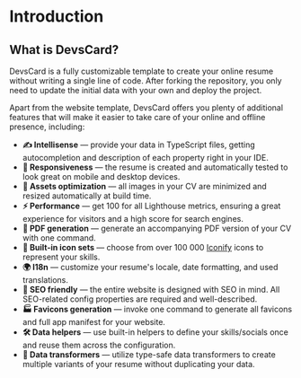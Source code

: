 # Introduction

## What is DevsCard?

DevsCard is a fully customizable template to create your online resume without writing a single line of code. After forking the repository, you only need to update the initial data with your own and deploy the project.

Apart from the website template, DevsCard offers you plenty of additional features that will make it easier to take care of your online and offline presence, including:

* **✍️ Intellisense** — provide your data in TypeScript files, getting autocompletion and description of each property right in your IDE.
* **📱 Responsiveness** — the resume is created and automatically tested to look great on mobile and desktop devices.
* **🌠 Assets optimization** — all images in your CV are minimized and resized automatically at build time.
* **⚡️ Performance** — get 100 for all Lighthouse metrics, ensuring a great experience for visitors and a high score for search engines.
* **📄 PDF generation** — generate an accompanying PDF version of your CV with one command.
* **🔶 Built-in icon sets** — choose from over 100 000 [Iconify](https://iconify.design/) icons to represent your skills.
* **🌍 I18n** — customize your resume's locale, date formatting, and used translations.
* **🔎 SEO friendly** — the entire website is designed with SEO in mind. All SEO-related config properties are required and well-described.
* **🏭 Favicons generation** — invoke one command to generate all favicons and full app manifest for your website.
* **🛠 Data helpers** — use built-in helpers to define your skills/socials once and reuse them across the configuration.
* **🔀 Data transformers** — utilize type-safe data transformers to create multiple variants of your resume without duplicating your data.

